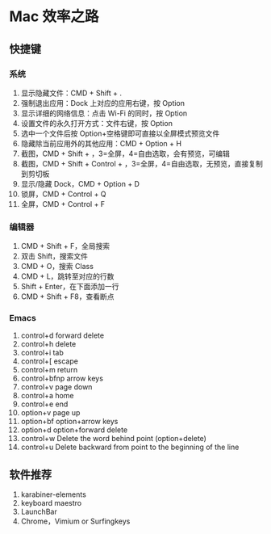 # Mac 效率之路
## 快捷键
### 系统
1. 显示隐藏文件：CMD + Shift +  .
2. 强制退出应用：Dock 上对应的应用右键，按 Option
3. 显示详细的网络信息：点击 Wi-Fi 的同时，按 Option
4. 设置文件的永久打开方式：文件右键，按 Option
5. 选中一个文件后按 Option+空格键即可直接以全屏模式预览文件
6. 隐藏除当前应用外的其他应用：CMD + Option + H
7. 截图，CMD + Shift + ，3=全屏，4=自由选取，会有预览，可编辑
8. 截图，CMD + Shift + Control + ，3=全屏，4=自由选取，无预览，直接复制到剪切板
9. 显示/隐藏 Dock，CMD + Option + D
10. 锁屏，CMD + Control + Q
11. 全屏，CMD + Control + F

### 编辑器
1. CMD + Shift + F，全局搜索
2. 双击 Shift，搜索文件
3. CMD + O，搜索 Class
4. CMD + L，跳转至对应的行数
5. Shift + Enter，在下面添加一行
6. CMD + Shift + F8，查看断点

### Emacs 
1. control+d	forward delete
2. control+h	delete
3. control+i	tab
4. control+[	escape
5. control+m	return
6. control+bfnp	arrow keys
7. control+v	page down
8. control+a 	home
9. control+e 	end
10. option+v	page up
11. option+bf	option+arrow keys
12. option+d	option+forward delete
13. control+w	Delete the word behind point (option+delete)
14. control+u	Delete backward from point to the beginning of the line


## 软件推荐
1. karabiner-elements
2. keyboard maestro
3. LaunchBar
4. Chrome，Vimium or Surfingkeys
